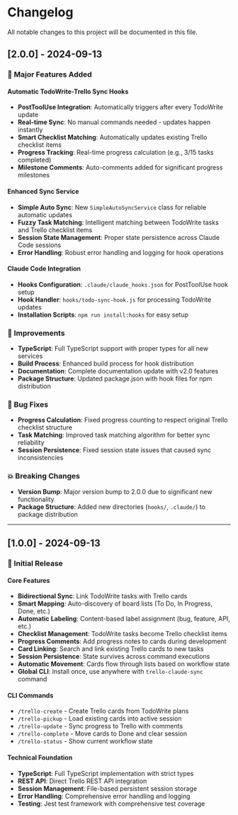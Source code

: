 # Changelog

All notable changes to this project will be documented in this file.

## [2.0.0] - 2024-09-13

### 🎯 Major Features Added

#### Automatic TodoWrite-Trello Sync Hooks
- **PostToolUse Integration**: Automatically triggers after every TodoWrite update
- **Real-time Sync**: No manual commands needed - updates happen instantly
- **Smart Checklist Matching**: Automatically updates existing Trello checklist items
- **Progress Tracking**: Real-time progress calculation (e.g., 3/15 tasks completed)
- **Milestone Comments**: Auto-comments added for significant progress milestones

#### Enhanced Sync Service
- **Simple Auto Sync**: New `SimpleAutoSyncService` class for reliable automatic updates
- **Fuzzy Task Matching**: Intelligent matching between TodoWrite tasks and Trello checklist items
- **Session State Management**: Proper state persistence across Claude Code sessions
- **Error Handling**: Robust error handling and logging for hook operations

#### Claude Code Integration
- **Hooks Configuration**: `.claude/claude_hooks.json` for PostToolUse hook setup
- **Hook Handler**: `hooks/todo-sync-hook.js` for processing TodoWrite updates
- **Installation Scripts**: `npm run install:hooks` for easy setup

### 🔧 Improvements
- **TypeScript**: Full TypeScript support with proper types for all new services
- **Build Process**: Enhanced build process for hook distribution
- **Documentation**: Complete documentation update with v2.0 features
- **Package Structure**: Updated package.json with hook files for npm distribution

### 🐛 Bug Fixes
- **Progress Calculation**: Fixed progress counting to respect original Trello checklist structure
- **Task Matching**: Improved task matching algorithm for better sync reliability
- **Session Persistence**: Fixed session state issues that caused sync inconsistencies

### 💥 Breaking Changes
- **Version Bump**: Major version bump to 2.0.0 due to significant new functionality
- **Package Structure**: Added new directories (`hooks/`, `.claude/`) to package distribution

---

## [1.0.0] - 2024-09-13

### 🚀 Initial Release

#### Core Features
- **Bidirectional Sync**: Link TodoWrite tasks with Trello cards
- **Smart Mapping**: Auto-discovery of board lists (To Do, In Progress, Done, etc.)
- **Automatic Labeling**: Content-based label assignment (bug, feature, API, etc.)
- **Checklist Management**: TodoWrite tasks become Trello checklist items
- **Progress Comments**: Add progress notes to cards during development
- **Card Linking**: Search and link existing Trello cards to new tasks
- **Session Persistence**: State survives across command executions
- **Automatic Movement**: Cards flow through lists based on workflow state
- **Global CLI**: Install once, use anywhere with `trello-claude-sync` command

#### CLI Commands
- `/trello-create` - Create Trello cards from TodoWrite plans
- `/trello-pickup` - Load existing cards into active session
- `/trello-update` - Sync progress to Trello with comments
- `/trello-complete` - Move cards to Done and clear session
- `/trello-status` - Show current workflow state

#### Technical Foundation
- **TypeScript**: Full TypeScript implementation with strict types
- **REST API**: Direct Trello REST API integration
- **Session Management**: File-based persistent session storage
- **Error Handling**: Comprehensive error handling and logging
- **Testing**: Jest test framework with comprehensive test coverage